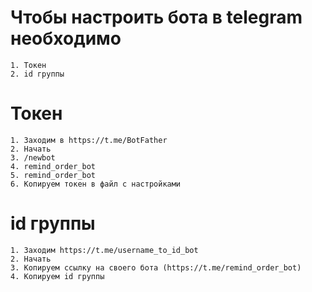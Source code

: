 # Чтобы настроить бота в telegram необходимо
    1. Токен 
    2. id группы

# Токен
    1. Заходим в https://t.me/BotFather
    2. Начать
    3. /newbot
    4. remind_order_bot
    5. remind_order_bot
    6. Копируем токен в файл с настройками

# id группы
    1. Заходим https://t.me/username_to_id_bot
    2. Начать
    3. Копируем ссылку на своего бота (https://t.me/remind_order_bot)
    4. Копируем id группы
